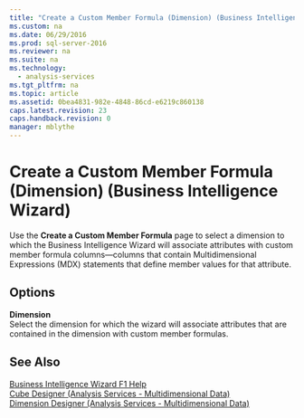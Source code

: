 ```yaml
---
title: "Create a Custom Member Formula (Dimension) (Business Intelligence Wizard)"
ms.custom: na
ms.date: 06/29/2016
ms.prod: sql-server-2016
ms.reviewer: na
ms.suite: na
ms.technology: 
  - analysis-services
ms.tgt_pltfrm: na
ms.topic: article
ms.assetid: 0bea4831-982e-4848-86cd-e6219c860138
caps.latest.revision: 23
caps.handback.revision: 0
manager: mblythe
---
```

# Create a Custom Member Formula (Dimension) (Business Intelligence Wizard)
Use the **Create a Custom Member Formula** page to select a dimension to which the Business Intelligence Wizard will associate attributes with custom member formula columns—columns that contain Multidimensional Expressions (MDX) statements that define member values for that attribute.  
  
## Options  
 **Dimension**  
 Select the dimension for which the wizard will associate attributes that are contained in the dimension with custom member formulas.  
  
## See Also  
 [Business Intelligence Wizard F1 Help](../../Topics/TopicNameNotContainA/Business-Intelligence-Wizard-F1-Help.md)   
 [Cube Designer (Analysis Services - Multidimensional Data)](../../Topics/TopicNameNotContainA/Cube-Designer--Analysis-Services---Multidimensional-Data-.md)   
 [Dimension Designer (Analysis Services - Multidimensional Data)](../../Topics/TopicNameNotContainA/Dimension-Designer--Analysis-Services---Multidimensional-Data-.md)